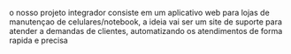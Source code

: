 o nosso projeto integrador consiste em um aplicativo web para lojas de manutençao de celulares/notebook, a ideia vai ser um site de suporte para atender a demandas de clientes, automatizando os atendimentos de forma rapida e precisa
